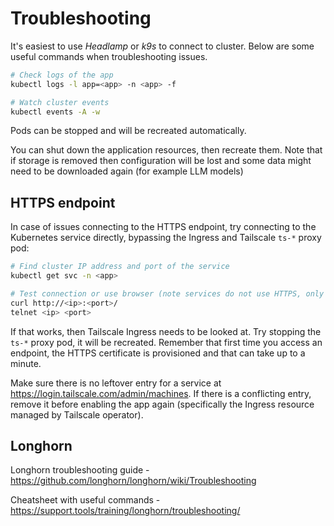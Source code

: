 # Troubleshooting

It's easiest to use _Headlamp_ or _k9s_ to connect to cluster. Below are some useful commands when troubleshooting issues.

```sh
# Check logs of the app
kubectl logs -l app=<app> -n <app> -f

# Watch cluster events
kubectl events -A -w
```

Pods can be stopped and will be recreated automatically.

You can shut down the application resources, then recreate them. Note that if storage is removed then configuration will be lost and some data might need to be downloaded again (for example LLM models)

## HTTPS endpoint

In case of issues connecting to the HTTPS endpoint, try connecting to the Kubernetes service directly, bypassing the Ingress and Tailscale `ts-*` proxy pod:

```sh
# Find cluster IP address and port of the service
kubectl get svc -n <app>

# Test connection or use browser (note services do not use HTTPS, only Ingress)
curl http://<ip>:<port>/
telnet <ip> <port>
```

If that works, then Tailscale Ingress needs to be looked at. Try stopping the `ts-*` proxy pod, it will be recreated. Remember that first time you access an endpoint, the HTTPS certificate is provisioned and that can take up to a minute.

Make sure there is no leftover entry for a service at https://login.tailscale.com/admin/machines. If there is a conflicting entry, remove it before enabling the app again (specifically the Ingress resource managed by Tailscale operator).

## Longhorn

Longhorn troubleshooting guide - https://github.com/longhorn/longhorn/wiki/Troubleshooting

Cheatsheet with useful commands - https://support.tools/training/longhorn/troubleshooting/
